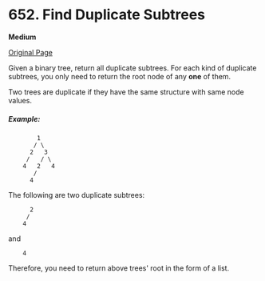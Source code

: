 # 652. Find Duplicate Subtrees

**Medium**

[Original Page](https://leetcode.com/problems/find-duplicate-subtrees/)

Given a binary tree, return all duplicate subtrees. For each kind of duplicate subtrees, you only need to return the root node of any __one__ of them.

Two trees are duplicate if they have the same structure with same node values.

##### Example:
```
        1
       / \
      2   3
     /   / \
    4   2   4
       /
      4
```

The following are two duplicate subtrees:
```
      2
     /
    4
```

and
```
    4
```

Therefore, you need to return above trees' root in the form of a list.
